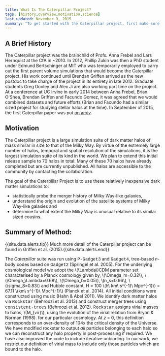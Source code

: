 ```yaml
---
title: What Is The Caterpillar Project?
tags: [history,overview,motivation,science]
last_updated: November 3, 2015
summary: "To get started with the Caterpillar project, first make sure you have a firm understanding of the strengths and weaknesses of the data."
---
```


## A Brief History

The Caterpillar project was the brainchild of Profs. Anna Frebel and Lars Hernquist at the CfA in ~2010. In 2012, Phillip Zukin was then a PhD student under Edmund Bertschinger at MIT who was temporarily employed to carry out the first parent volume simulations that would become the Caterpillar project. His work continued until Brendan Griffen arrived as the new postdoc to take charge of the project in its entirety in late 2012. Graduate students Greg Dooley and Alex Ji are also working part time on the project. At a conference at UC Irvine in early 2014 between Anna Frebel, Brian O'Shea, Brendan Griffen and Facundo Gomez, it was agreed that we would combined datasets and future efforts (Brian and Facundo had a similar sized project for studying stellar halos at the time). In September of 2015, the first Caterpillar paper was put [on arxiv](http://arxiv.org/abs/1509.01255v1).

## Motivation

The Caterpillar project is a large simulation suite of dark matter halos of mass similar in size to that of the Milky Way. By virtue of the extremely large number of halos, temporal and spatial resolution of the simulations, it is the largest simulation suite of its kind in the world. We plan to extend this initial release sample to 70 halos in total. Many of these 70 halos have already completed but are currently unpublished. All halos are accessible to the community by contacting the collaboration.

The goal of the Caterpillar Project is to use these relatively inexpensive dark matter simulations to:

* statistically probe the merger history of Milky Way-like galaxies,
* understand the origin and evolution of the satellite systems of Milky Way-like galaxies and
* determine to what extent the Milky Way is unusual relative to its similar sized cousins.

## Summary of Method:

{{site.data.alerts.tip}} Much more detail of the Caterpillar project can be found in Griffen et al. (2015).{{site.data.alerts.end}}

The _Caterpillar_ suite was run using <span style="font-family:Courier">P-Gadget3</span> and <span style="font-family:Courier">Gadget4</span>, tree-based _n_-body codes based on <span style="font-family:Courier">Gadget2</span> (Springel et al. 2005). For the underlying cosmological model we adopt the \\(\Lambda\\)CDM parameter set characterised by a Planck cosmology given by, \\(\Omega_m=0.32\\), \\(\Omega_\Lambda=0.68\\), \\(\Omega_b=0.05\\), \\(n_s=0.96\\), \\(\sigma_8=0.83\\) and Hubble constant, H = 100 \\(h\ km\ s^{-1}\ Mpc^{-1}\\) = 67.11 \\(km\ s^{-1}\ Mpc^{-1}\\) (Planck et al. 2014). All initial conditions were constructed using music (Hahn & Abel 2011).  We identify dark matter halos via <span style="font-family:Courier">Rockstar</span> (Behroozi et al. 2013) and construct merger trees using <span style="font-family:Courier">consistent-trees</span> (Behroozi et al. 2012). <span style="font-family:Courier">Rockstar</span> assigns virial masses to halos, \\(M_{vir}\\), using the evolution of the virial relation from Bryan & Norman (1998). for our particular cosmology. At _z_ = 0, this definition corresponds to an over-density of 104x the critical density of the Universe. We have modified rockstar to output _all_ particles belonging to each halo so we can reconstruct any halo property in post-processing if required. We have also improved the code to include iterative unbinding. In our work, we restrict our definition of virial mass to include only those particles which are bound to the halo.


